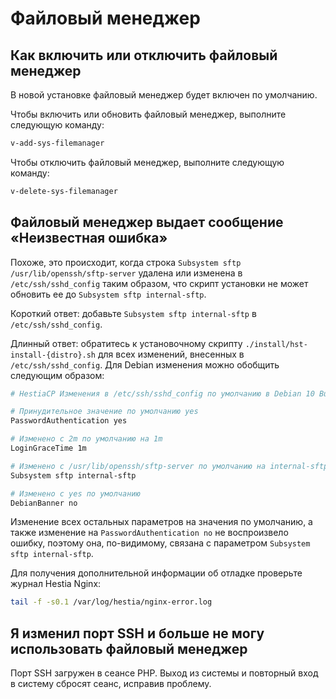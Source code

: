 # Файловый менеджер

## Как включить или отключить файловый менеджер

В новой установке файловый менеджер будет включен по умолчанию.

Чтобы включить или обновить файловый менеджер, выполните следующую команду:

```bash
v-add-sys-filemanager
```

Чтобы отключить файловый менеджер, выполните следующую команду:

```bash
v-delete-sys-filemanager
```

## Файловый менеджер выдает сообщение «Неизвестная ошибка»

Похоже, это происходит, когда строка `Subsystem sftp /usr/lib/openssh/sftp-server` удалена или изменена в `/etc/ssh/sshd_config` таким образом, что скрипт установки не может обновить ее до `Subsystem sftp internal-sftp`.

Короткий ответ: добавьте `Subsystem sftp internal-sftp` в `/etc/ssh/sshd_config`.

Длинный ответ: обратитесь к установочному скрипту `./install/hst-install-{distro}.sh` для всех изменений, внесенных в `/etc/ssh/sshd_config`. Для Debian изменения можно обобщить следующим образом:

```bash
# HestiaCP Изменения в /etc/ssh/sshd_config по умолчанию в Debian 10 Buster

# Принудительное значение по умолчанию yes
PasswordAuthentication yes

# Изменено с 2m по умолчанию на 1m
LoginGraceTime 1m

# Изменено с /usr/lib/openssh/sftp-server по умолчанию на internal-sftp
Subsystem sftp internal-sftp

# Изменено с yes по умолчанию
DebianBanner no
```

Изменение всех остальных параметров на значения по умолчанию, а также изменение на `PasswordAuthentication no` не воспроизвело ошибку, поэтому она, по-видимому, связана с параметром `Subsystem sftp internal-sftp`.

Для получения дополнительной информации об отладке проверьте журнал Hestia Nginx:

```bash
tail -f -s0.1 /var/log/hestia/nginx-error.log
```

## Я изменил порт SSH и больше не могу использовать файловый менеджер

Порт SSH загружен в сеансе PHP. Выход из системы и повторный вход в систему сбросят сеанс, исправив проблему.
